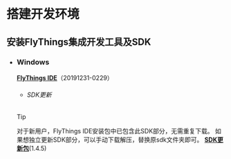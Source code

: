 # 搭建开发环境
## 安装FlyThings集成开发工具及SDK

* ### Windows   
  <a id="ide-download" href=""> <strong>FlyThings IDE</strong></a>（20191231-0229） 
  
  
  
  
  * ###### SDK更新  

   >[!TIP]
   > 对于新用户，FlyThings IDE安装包中已包含此SDK部分，无需重复下载。 如果想独立更新SDK部分，可以手动下载解压，替换原sdk文件夹即可。 [**SDK更新包**](http://download.flythings.cn/ide/sdk.7z)(1.4.5)